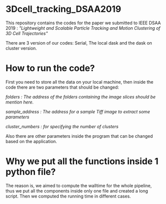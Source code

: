 # 3Dcell_tracking_DSAA2019
This repository contains the codes for the paper we submitted to IEEE DSAA 2019 :
_"Lightweight and Scalable Particle Tracking and Motion Clustering of 3D Cell Trajectories"_

There are 3 version of our codes: Serial, The local dask and the dask on cluster version. 

# How to run the code?
First you need to store all the data on your local machine, then inside the code there are two
parameters that should be changed:

_folders : The address of the folders containing the image slices should be mention here._

_sample_address : The address for a sample Tiff image to extract some parameters_

_cluster_numbers : for specifying the number of clusters_

Also there are other parameters inside the program that can be changed based on the application.

# Why we put all the functions inside 1 python file?

The reason is, we aimed to compute the walltime for the whole pipeline, thus we put all the components inside only one file and created a long script. Then we computed the running time in different cases.
